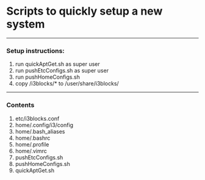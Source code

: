 # Scripts to quickly setup a new system

---
### Setup instructions:
1. run quickAptGet.sh as super user
1. run pushEtcConfigs.sh as super user
1. run pushHomeConfigs.sh
1. copy /i3blocks/* to /user/share/i3blocks/ 

---
### Contents
1. etc/i3blocks.conf 
1. home/.config/i3/config
1. home/.bash_aliases
1. home/.bashrc
1. home/.profile
1. home/.vimrc
1. pushEtcConfigs.sh 
1. pushHomeConfigs.sh
1. quickAptGet.sh
